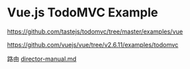 # Vue.js TodoMVC Example

<https://github.com/tastejs/todomvc/tree/master/examples/vue>

<https://github.com/vuejs/vue/tree/v2.6.11/examples/todomvc>

路由 [director-manual.md](/javascript/router/director-manual.md)
